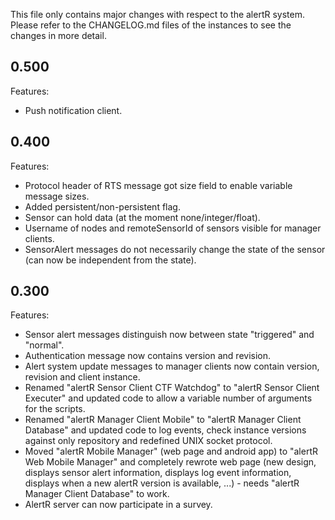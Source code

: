 This file only contains major changes with respect to the alertR system. Please refer to the CHANGELOG.md files of the instances to see the changes in more detail.

## 0.500

Features:

* Push notification client.


## 0.400

Features:

* Protocol header of RTS message got size field to enable variable message sizes.
* Added persistent/non-persistent flag.
* Sensor can hold data (at the moment none/integer/float).
* Username of nodes and remoteSensorId of sensors visible for manager clients.
* SensorAlert messages do not necessarily change the state of the sensor (can now be independent from the state).


## 0.300

Features:

* Sensor alert messages distinguish now between state "triggered" and "normal".
* Authentication message now contains version and revision.
* Alert system update messages to manager clients now contain version, revision and client instance.
* Renamed "alertR Sensor Client CTF Watchdog" to "alertR Sensor Client Executer" and updated code to allow a variable number of arguments for the scripts.
* Renamed "alertR Manager Client Mobile" to "alertR Manager Client Database" and updated code to log events, check instance versions against only repository and redefined UNIX socket protocol.
* Moved "alertR Mobile Manager" (web page and android app) to "alertR Web Mobile Manager" and completely rewrote web page (new design, displays sensor alert information, displays log event information, displays when a new alertR version is available, ...) - needs "alertR Manager Client Database" to work.
* AlertR server can now participate in a survey.